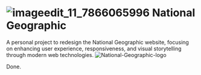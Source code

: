 # ![imageedit_11_7866065996](https://github.com/user-attachments/assets/791a92bd-79d0-43a4-9f81-23c3c958feb5) National Geographic
A personal project to redesign the National Geographic website, focusing on enhancing user experience, responsiveness, and visual storytelling through modern web technologies.
![National-Geographic-logo](https://github.com/user-attachments/assets/40b8de30-9ddb-4c6c-9a8e-0e3c0442881a)

Done.
